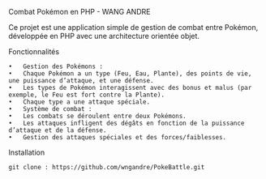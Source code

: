 Combat Pokémon en PHP - WANG ANDRE

Ce projet est une application simple de gestion de combat entre Pokémon, développée en PHP avec une architecture orientée objet.

Fonctionnalités

	•	Gestion des Pokémons :
	•	Chaque Pokémon a un type (Feu, Eau, Plante), des points de vie, une puissance d’attaque, et une défense.
	•	Les types de Pokémon interagissent avec des bonus et malus (par exemple, le Feu est fort contre la Plante).
	•	Chaque type a une attaque spéciale.
	•	Système de combat :
	•	Les combats se déroulent entre deux Pokémons.
	•	Les attaques infligent des dégâts en fonction de la puissance d’attaque et de la défense.
	•	Gestion des attaques spéciales et des forces/faiblesses.
 Installation

	git clone : https://github.com/wngandre/PokeBattle.git
